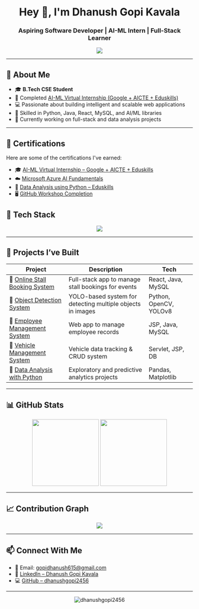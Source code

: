 <h1 align="center">Hey 👋, I'm Dhanush Gopi Kavala</h1>
<h3 align="center">Aspiring Software Developer | AI-ML Intern | Full-Stack Learner</h3>

<p align="center">
<img src="https://readme-typing-svg.herokuapp.com?font=Fira+Code&duration=2000&pause=1000&center=true&vCenter=true&color=4A90E2&width=600&lines=I+build+software+that+solves+real+problems;AI+%7C+ML+%7C+Web+%7C+Data+Driven+Projects;Always+Learning+%F0%9F%92%BB+Always+Building" />

</p>

---

## 🌟 About Me

- 🎓 **B.Tech CSE Student**
- 🤖 Completed [AI-ML Virtual Internship (Google + AICTE + Eduskills)](https://github.com/dhanushgopi2456)
- 💻 Passionate about building intelligent and scalable web applications
- 📘 Skilled in Python, Java, React, MySQL, and AI/ML libraries
- 🎯 Currently working on full-stack and data analysis projects

---

## 🏅 Certifications

Here are some of the certifications I've earned:

- 🎓 [AI-ML Virtual Internship – Google + AICTE + Eduskills](https://github.com/dhanushgopi2456/AI-ML_Virtual_Internship_Certificate/blob/main/DhanushGopi_AI-ML_Internship.pdf)
- ☁️ [Microsoft Azure AI Fundamentals](https://github.com/dhanushgopi2456/Azure_AI_Fundamentals_Certificate/blob/main/DhanushGopi_AzureAI_Fundamentals.pdf)
- 🧮 [Data Analysis using Python – Eduskills](https://github.com/dhanushgopi2456/Data_Analysis_using_python/blob/main/certificates/python_data_analysis_cert.pdf)
- 🖥️ [GitHub Workshop Completion](https://github.com/dhanushgopi2456/GitHub_Workshop_Certificate/blob/main/DhanushGopi_GitHub_Workshop.pdf)


## 🚀 Tech Stack

<p align="center">
  <img src="https://skillicons.dev/icons?i=python,java,react,html,css,js,mysql,figma,git,github,vscode" />
</p>

---

## 🧠 Projects I’ve Built


| Project | Description | Tech |
|--------|-------------|------|
| 🔗 [Online Stall Booking System]([https://github.com/dhanushgopi2456/Online_Stall_Booking](https://github.com/dhanushgopi2456/Online_Stall_Booking)) | Full-stack app to manage stall bookings for events | React, Java, MySQL |
| 🔗 [Object Detection System](https://github.com/dhanushgopi2456/Object-Detection) | YOLO-based system for detecting multiple objects in images | Python, OpenCV, YOLOv8 |
| 🔗 [Employee Management System](https://github.com/dhanushgopi2456/Employee-Management) | Web app to manage employee records | JSP, Java, MySQL |
| 🔗 [Vehicle Management System](https://github.com/dhanushgopi2456/Vehicle_management) | Vehicle data tracking & CRUD system | Servlet, JSP, DB |
| 🔗 [Data Analysis with Python](https://github.com/dhanushgopi2456/Data_Analysis_using_python) | Exploratory and predictive analytics projects | Pandas, Matplotlib |


---

## 📊 GitHub Stats

<p align="center">
  <img src="https://github-readme-stats.vercel.app/api?username=dhanushgopi2456&show_icons=true&theme=radical" height="180" />
  <img src="https://github-readme-stats.vercel.app/api/top-langs/?username=dhanushgopi2456&layout=compact&theme=radical" height="180" />
</p>

---

## 📈 Contribution Graph

<p align="center">
  <img src="https://github-readme-activity-graph.cyclic.app/graph?username=dhanushgopi2456&theme=github-compact" />
</p>

---

## 📫 Connect With Me

- 📧 Email: gopidhanush615@gmail.com
- 💼 [LinkedIn – Dhanush Gopi Kavala](https://www.linkedin.com/in/dhanush-gopi-kavala-a460a528b/)  
- 💻 [GitHub – dhanushgopi2456](https://github.com/dhanushgopi2456)

---

<p align="center">
  <img src="https://komarev.com/ghpvc/?username=dhanushgopi2456&label=Profile%20views&color=0e75b6&style=flat" alt="dhanushgopi2456" />
</p>


